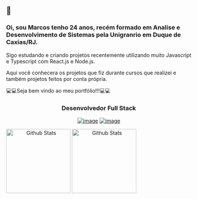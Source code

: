 ## 👋

### Oi, sou Marcos tenho 24 anos, recém formado em Analise e Desenvolvimento de Sistemas pela Unigranrio em Duque de Caxias/RJ.

Sigo estudando e criando projetos recentemente utilizando muito Javascript e Typescript com React.js e Node.js.

Aqui você conhecera os projetos que fiz durante cursos que realizei e também projetos feitos por conta própria.

💻💻Seja bem vindo ao meu portfólio!!!💻💻

<span align="center">
  
### Desenvolvedor Full Stack

<a href="https://www.linkedin.com/in/marcos-wergles/">![image](https://flat.badgen.net/badge/in/marcos-wergles/black)</a> <a href="mailto:marcospsw96@gmail.com">![image](https://flat.badgen.net/badge/e-mail/marcospsw96@gmail.com/black)</a>

</span>

<span align="center">
  <img align="center" src="https://github-readme-stats.vercel.app/api?username=marcospsw&show_icons=true&title_color=fff&icon_color=d76aa8&text_color=9f9f9f&bg_color=0d1117" alt="Github Stats" height=175/>
</span>

<span align="center">
  <img align="center" src="https://github-readme-stats.vercel.app/api/top-langs/?username=marcospsw&layout=compact&title_color=fff&text_color=9f9f9f&bg_color=0d1117" alt="Github Stats" height=175 />
</span>

